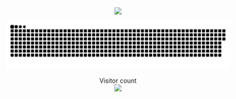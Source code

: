 
<div align="center">
  <a href="#">
    <img height=200 align="center" src="https://my-stats-43gk.vercel.app/api?username=K-Schriber&show_icons=true&theme=radical&hide=issues,contribs,prs&rank_icon=github&include_all_commits=true&card_width=150" />
  </a>
  
  
  
  <a href=#><img src="contributions.svg"></a>
  
  <p align="center">
    Visitor count<br>
    <img src="https://profile-counter.glitch.me/K-Schriber/count.svg" />
  </p>
</div>
